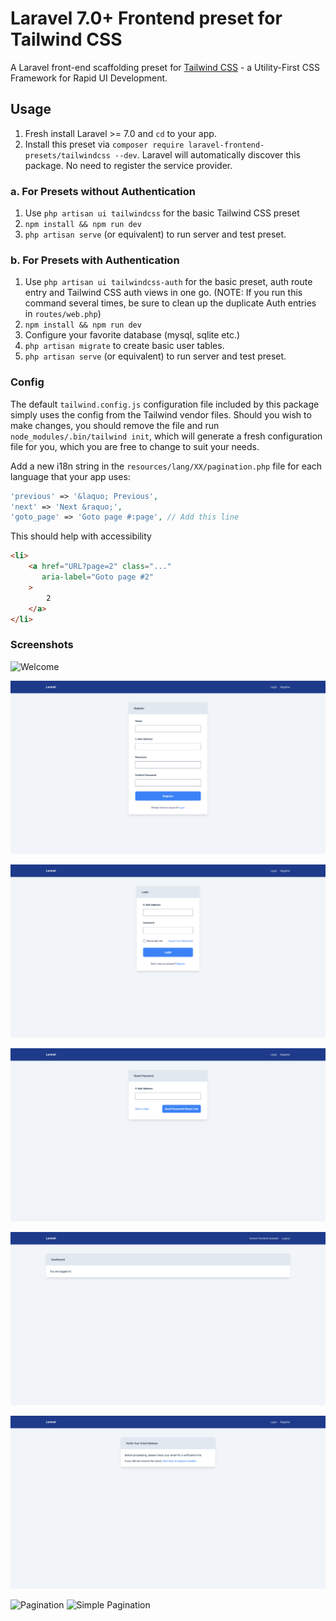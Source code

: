 # Laravel 7.0+ Frontend preset for Tailwind CSS

A Laravel front-end scaffolding preset for [Tailwind CSS](https://tailwindcss.com) - a Utility-First CSS Framework for Rapid UI Development.

## Usage

1. Fresh install Laravel >= 7.0 and `cd` to your app.
2. Install this preset via `composer require laravel-frontend-presets/tailwindcss --dev`. Laravel will automatically discover this package. No need to register the service provider.

### a. For Presets without Authentication

1. Use `php artisan ui tailwindcss` for the basic Tailwind CSS preset
2. `npm install && npm run dev`
3. `php artisan serve` (or equivalent) to run server and test preset.

### b. For Presets with Authentication

1. Use `php artisan ui tailwindcss-auth` for the basic preset, auth route entry and Tailwind CSS auth views in one go. (NOTE: If you run this command several times, be sure to clean up the duplicate Auth entries in `routes/web.php`)
4. `npm install && npm run dev`
5. Configure your favorite database (mysql, sqlite etc.)
6. `php artisan migrate` to create basic user tables.
7. `php artisan serve` (or equivalent) to run server and test preset.

### Config

The default `tailwind.config.js` configuration file included by this package simply uses the config from the Tailwind vendor files. Should you wish to make changes, you should remove the file and run `node_modules/.bin/tailwind init`, which will generate a fresh configuration file for you, which you are free to change to suit your needs.

Add a new i18n string in the `resources/lang/XX/pagination.php` file for each language that your app uses:
```php
'previous' => '&laquo; Previous',
'next' => 'Next &raquo;',
'goto_page' => 'Goto page #:page', // Add this line
```
This should help with accessibility
```html
<li>
    <a href="URL?page=2" class="..." 
       aria-label="Goto page #2"
    >
        2
    </a>
</li>
```

### Screenshots

![Welcome](/screenshots/welcome.png)

![Register](/screenshots/register.png)

![Login](/screenshots/login.png)

![Reset Password](/screenshots/reset-password.png)

![Dashboard](/screenshots/dashboard.png)

![Verify](/screenshots/verify.png)

![Pagination](/screenshots/pagination-links.png)
![Simple Pagination](/screenshots/simple-pagination-links.png)
